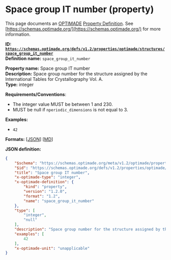 # Space group IT number (property)

This page documents an [OPTIMADE](https://www.optimade.org/) [Property Definition](https://schemas.optimade.org/#definitions). See [https://schemas.optimade.org/](https://schemas.optimade.org/) for more information.

**ID: [`https://schemas.optimade.org/defs/v1.2/properties/optimade/structures/space_group_it_number`](https://schemas.optimade.org/defs/v1.2/properties/optimade/structures/space_group_it_number.md)**  
**Definition name:** `space_group_it_number`

**Property name:** Space group IT number  
**Description:** Space group number for the structure assigned by the International Tables for Crystallography Vol. A.  
**Type:** integer  

**Requirements/Conventions**:

- The integer value MUST be between 1 and 230.
- MUST be null if `nperiodic_dimensions` is not equal to 3.

**Examples:**

- `42`

**Formats:** [[JSON](space_group_it_number.json)] [[MD](space_group_it_number.md)]

**JSON definition:**

``` json
{
    "$schema": "https://schemas.optimade.org/meta/v1.2/optimade/property_definition.md",
    "$id": "https://schemas.optimade.org/defs/v1.2/properties/optimade/structures/space_group_it_number",
    "title": "Space group IT number",
    "x-optimade-type": "integer",
    "x-optimade-definition": {
        "kind": "property",
        "version": "1.2.0",
        "format": "1.2",
        "name": "space_group_it_number"
    },
    "type": [
        "integer",
        "null"
    ],
    "description": "Space group number for the structure assigned by the International Tables for Crystallography Vol. A.\n\n**Requirements/Conventions**:\n\n- The integer value MUST be between 1 and 230.\n- MUST be null if `nperiodic_dimensions` is not equal to 3.",
    "examples": [
        42
    ],
    "x-optimade-unit": "unapplicable"
}
```